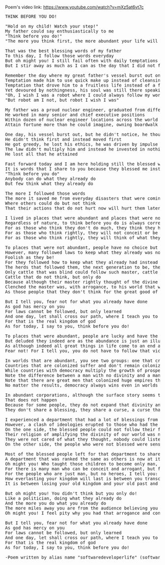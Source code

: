 Poem's video link: https://www.youtube.com/watch?v=mXz5at6vt7c

<pre>
THINK BEFORE YOU DO!

"Hold on my child! Watch your step!" 
My father could say enthusiastically to me
"Think before you do!" 
"The more you think first, the more abundant your life will be!" 

That was the best blessing words of my father
To this day, I follow those words everyday
But oh might you! I still fail often with daily temptations devouring me
But I stir away as much as I can as the day that I did not forget and haunts me still says upon to me:

Remember the day where my great father's vessel burst out one day 
Temptation made him to use quick make up instead of cleansing his body
Temptation that drove him to a fruitless life instead of a fruitful one
Yet devoured by nothingness, his soul was still there speaking to me on his last minutes of life
"Oh, I wish I was a robot where I could always follow my words and do not fall prey of temptation!"
"But robot am I not, but robot I wish I was"

My father was a proud nuclear engineer, graduated from different countries, caliber second to none
He worked in many senior and chief executive positions
Within dozen of nuclear engineer locations across the world
Attain fortune more than he could imagine, owning boardwalk and park place

One day, his vessel burst out, but he didn't notice, he thought today was still as yesterday
He didn't think first and instead moved first
He got greedy, he lost his ethics, he was driven by impulse
The law didn't multiply him and instead he invested in nothingness
He lost all that he attained

Fast forward today and I am here holding still the blessed words of my father
It is words that I share to you because they blessed me instead of cursed me
"Think before you do"
Anybody can do what they already do
But few think what they already do

The more I followed those words
The more it saved me from everyday disasters that were coming miles away
Where others could do but not think
That their actions that do not hurt now will hurt them later

I lived in places that were abundant and places that were not abundant by nature
Regardless of nature, to think before you do is always correct no matter what
For as those who think they don't do much, they think they have thought of everything for they did not
For as those who think rightly, they will not conceit or be arrogant for escaping their own thinking
For as those who think rightly, they will think of what they have not thought instead of thinking how to escape their thoughts

To places that were not abundant, people have no choice but to follow our divinity, the rule of the law
However, many followed laws to keep what they already was not abundant instead of expanding their world to be abundant
Foolish as they be! 
For they followed how to keep what they already had instead follow the divinity and integrity of our society. 
The herds that followed them, the next generation to be, they were living on a cause far less than they ought to be
Only cattle that was blind could follow such master, cattle that likes to waste the abundance of the world inefficiently
Cattle that do not think, but only do
Because although their master rightly thought of the divine rules of the law
Clenched the master was, with arrogance, to his world that was not abundant, to keep it for himself until he died
As those people that they don't think for the great good of society are sick - fonded only on their property

But I tell you, fear not for what you already have done
As god has mercy on you
For laws cannot be followed, but only learned
And one day, let shall cross our path, where I teach you to me, and you teach to me
For that is the real kingdom of god
As for today, I say to you, think before you do!

To places that were abundant, people are lucky and have the choice not to live life with divinity
But deluded they indeed are as the abundance is just an illusion
As although indeed all great things in life come to an end and they only start to come over again once we do great things again
Fear not! For I tell you, you do not have to follow that vicious cycle, for as long you do great things eternally, eternally you will receive the fruits of eden

In worlds that are abundant, you see two groups: one that creates democracy and another that colonizes
Countries that are colonized suffer and don't remain colonized forever
While countries with democracy multiply the growth of prosperity by sheer numbers
Note the difference between a man with no divinity and a man with divinity, the one that beholds hero title of itself
Note that there are great men that colonized huge empires that do not exist anymore, but few heroes that took nothing yet changed millions minds of the world
No matter the results, democracy always wins even in worlds that today are still abundant

In abundant corporations, although the surface story seems that all departments or teams triumphantly share the same pie
That does not happen  
Because for some people, they do not expand that divinity and instead waste that divinity on less fruitful stuff
They don't share a blessing, they share a curse, a curse that will make the corporation less abundant instead to be more abundant to the world

I experienced a department that had a lot of blessings from people that had divinity within themselves
However, a clash of ideologies erupted to those who had the blessing and those who had not
On the one side, the blessed people could not follow their faith 
Their religion of amplifying the divinity of our world was not practiced
They were not cared of what they thought, nobody could listen
On the other side, the people who were not blessed were sensitive to their sensitivities, they wanted to follow their past world without divinity, a past world that was starting to collide now despite its sheer abundance

Most of the blessed people left for that department to share the great world of god because it was the duty to do so and now I am all left alone to see its misery
A department that was ranked the same as others is now at its pity compared to other departments that followed the right divinity
Oh might you! Who taught those children to become only man, but no heroes!? 
For there is many man who can be conceit and arrogant, but few heroes who care the collective level of the world!
For the people who are just man, but no heroes, I tell you: god gave you the opportunity to act rightly and you may never meet the same fate again to own such power
How everlasting your kingdom will last is between you transcending to be a hero or still keeping the arrogance and conceit of a man
It is between losing your old kingdom and your old past and creating a new one that is more befit for the world

But oh might you! You didn't think but you only do!
Like a politician, doing what they already do
And the more you do what you already do
The more miles away you are from the audience believing you are just a hero instead of an any man 
Oh might you! I feel pity why you had that arrogance and conceit from your past world

But I tell you, fear not for what you already have done
As god has mercy on you
For laws cannot be followed, but only learned
And one day, let shall cross our path, where I teach you to me, and you teach to me
For that is the real kingdom of god
As for today, I say to you, think before you do!

-Poem written by alias name "softwaredeveloperlife" (softwaredeveloperlife.blogspot.com)
</pre>
